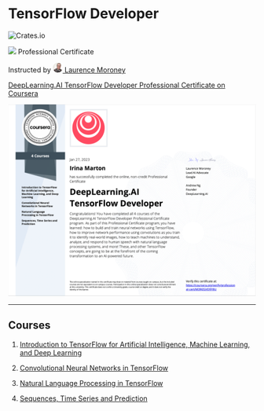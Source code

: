 # TensorFlow Developer
![Crates.io](https://img.shields.io/crates/l/rustc-serialize?style=flat-square)

[<img src="https://dl-staging-website.ghost.io/content/images/2021/04/LogoFiles_DeepLearning_PrimaryLogo.png" width="200"/>](https://www.deeplearning.ai) Professional Certificate

Instructed by [<img src="https://github.com/irinamarton/TensorFlow-Developer/blob/main/misc/laurence_moroney.png" width="20"/> Laurence Moroney](https://laurencemoroney.com/about.html)



[DeepLearning.AI TensorFlow Developer Professional Certificate on Coursera](https://www.coursera.org/professional-certificates/tensorflow-in-practice)

[<img src="https://github.com/irinamarton/TensorFlow-Developer/blob/main/misc/Coursera%20TensorFlow%20Developer.png" />](https://https://coursera.org/verify/professional-cert/M39JZGVD9Y8U)

---

## Courses
  1. [Introduction to TensorFlow for Artificial Intelligence, Machine Learning, and Deep Learning](https://github.com/irinamarton/TensorFlow-Developer/tree/main/1.%20Introduction%20to%20TensorFlow%20for%20Artificial%20Intelligence%2C%20Machine%20Learning%2C%20and%20Deep%20Learning)

  2. [Convolutional Neural Networks in TensorFlow](https://github.com/irinamarton/TensorFlow-Developer/tree/main/2.%20Convolutional%20Neural%20Networks%20in%20TensorFlow)

  3. [Natural Language Processing in TensorFlow](https://github.com/irinamarton/TensorFlow-Developer/tree/main/3.%20Natural%20Language%20Processing%20in%20TensorFlow)

  4. [Sequences, Time Series and Prediction](https://github.com/irinamarton/TensorFlow-Developer/tree/main/4.%20Sequences%2C%20Time%20Series%20and%20Prediction)

